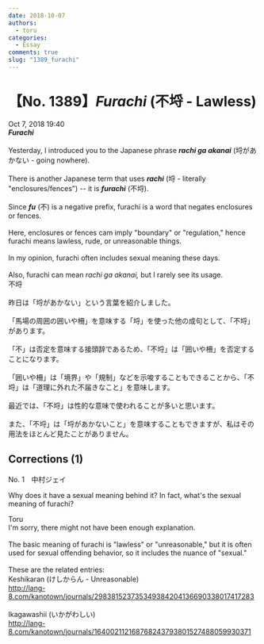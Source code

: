 ```yaml
---
date: 2018-10-07
authors:
  - toru
categories:
  - Essay
comments: true
slug: "1389_furachi"
---
```


# 【No. 1389】<strong><em>Furachi</em></strong> (不埒 - Lawless)
<div class="date">Oct 7, 2018 19:40</div>
<div id="post"><div id="body_show_ori">
<strong><em>Furachi</em></strong><br/><br/>Yesterday, I introduced you to the Japanese phrase <strong><em>rachi ga akanai</em></strong> (埒があかない - going nowhere).<br/><br/>There is another Japanese term that uses <strong><em>rachi</em></strong> (埒 - literally "enclosures/fences") -- it is <strong><em>furachi</em></strong> (不埒).<br/><br/>Since <strong><em>fu</em></strong> (不) is a negative prefix, furachi is a word that negates enclosures or fences.<br/><br/>Here, enclosures or fences cam imply "boundary" or "regulation," hence furachi means lawless, rude, or unreasonable things.<br/><br/>In my opinion, furachi often includes sexual meaning these days.<br/><br/>Also, furachi can mean <em>rachi ga akanai,</em> but I rarely see its usage.
</div></div>

<!-- more -->

<div id="post_ja"><div id="body_show_mo">
不埒<br/><br/>昨日は「埒があかない」という言葉を紹介しました。<br/><br/>「馬場の周囲の囲いや柵」を意味する「埒」を使った他の成句として、「不埒」があります。<br/><br/>「不」は否定を意味する接頭辞であるため、「不埒」は「囲いや柵」を否定することになります。<br/><br/>「囲いや柵」は「境界」や「規制」などを示唆することもできることから、「不埒」は「道理に外れた不届きなこと」を意味します。<br/><br/>最近では、「不埒」は性的な意味で使われることが多いと思います。<br/><br/>また、「不埒」は「埒があかないこと」を意味することもできますが、私はその用法をほとんど見たことがありません。
</div></div>

## Corrections (1)
<div id="block"><div class="first_name"> No. 1　<span class="just_name">中村ジェイ</span></div><div id="block2">
<p class="comment_small">
 Why does it have a sexual meaning behind it? In fact, what's the sexual meaning of furachi?
</p>

</div><div class="name"><span class="just_name">Toru</span><br>
I'm sorry, there might not have been enough explanation.<br/><br/>The basic meaning of furachi is "lawless" or "unreasonable," but it is often used for sexual offending behavior, so it includes the nuance of "sexual."<br/><br/>These are the related entries:<br/>Keshikaran (けしからん - Unreasonable)<br/><a href="http://lang-8.com/kanotown/journals/298381523735349384204136690338017417283" target="_blank">http://lang-8.com/kanotown/journals/298381523735349384204136690338017417283</a><br/><br/>Ikagawashii (いかがわしい)<br/><a href="http://lang-8.com/kanotown/journals/164002112168768243793801527488059930371" target="_blank">http://lang-8.com/kanotown/journals/164002112168768243793801527488059930371</a>
</div>
</div>

